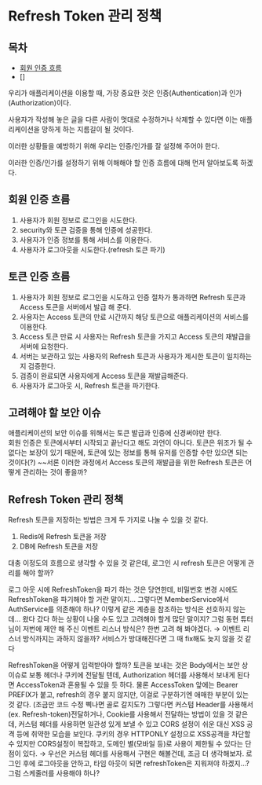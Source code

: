 # Refresh Token 관리 정책

## 목차
- [회원 인증 흐름](#회원-인증-흐름)
- []

우리가 애플리케이션을 이용할 때, 가장 중요한 것은 인증(Authentication)과 인가(Authorization)이다.

사용자가 작성해 놓은 글을 다른 사람이 멋대로 수정하거나 삭제할 수 있다면 이는 애플리케이션을 망하게 하는 지름길이 될 것이다.

이러한 상황들을 예방하기 위해 우리는 인증/인가를 잘 설정해 주어야 한다.

이러한 인증/인가를 설정하기 위해 이해해야 할 인증 흐름에 대해 먼저 알아보도록 하겠다.

## 회원 인증 흐름
 
1. 사용자가 회원 정보로 로그인을 시도한다.
2. security와 토큰 검증을 통해 인증에 성공한다.
3. 사용자가 인증 정보를 통해 서비스를 이용한다.
4. 사용자가 로그아웃을 시도한다.(refresh 토큰 파기)

## 토큰 인증 흐름
1. 사용자가 회원 정보로 로그인을 시도하고 인증 절차가 통과하면 Refresh 토큰과 Access 토큰을 서버에서 발급 해 준다.
2. 사용자는 Access 토큰의 만료 시간까지 해당 토큰으로 애플리케이션의 서비스를 이용한다.
3. Access 토큰 만료 시 사용자는 Refresh 토큰을 가지고 Access 토큰의 재발급을 서버에 요청한다.
4. 서버는 보관하고 있는 사용자의 Refresh 토큰과 사용자가 제시한 토큰이 일치하는지 검증한다.
5. 검증이 완료되면 사용자에게 Access 토큰을 재발급해준다.
6. 사용자가 로그아웃 시, Refresh 토큰을 파기한다.

## 고려해야 할 보안 이슈
애플리케이션의 보안 이슈를 위해서는 토큰 발급과 인증에 신경써야만 한다.<br>
회원 인증은 토큰에서부터 시작되고 끝난다고 해도 과언이 아니다. 토큰은 위조가 될 수 없다는 보장이 있기 때문에,
토큰에 있는 정보를 통해 유저를 인증할 수만 있으면 되는 것이다(?)
~~서론
이러한 과정에서 Access 토큰의 재발급을 위한 Refresh 토큰은 어떻게 관리하는 것이 좋을까?

## Refresh Token 관리 정책
Refresh 토큰을 저장하는 방법은 크게 두 가지로 나눌 수 있을 것 같다.
1. Redis에 Refresh 토큰을 저장
2. DB에 Refresh 토큰을 저장




대충 이정도의 흐름으로 생각할 수 있을 것 같은데, 로그인 시 refresh 토큰은 어떻게 관리를 해야 할까?

로그 아웃 시에 RefreshToken을 파기 하는 것은 당연한데, 비밀번호 변경 시에도 RefreshToken을 파기해야 할 거란 말이지…
그렇다면 MemberService에서 AuthService를 의존해야 하나? 이렇게 같은 계층을 참조하는 방식은 선호하지 않는데…
왔다 갔다 하는 상황이 나올 수도 있고 고려해야 할게 많단 말이지? 그럼 동현 튜터님이 저번에 제안 해 주신 이벤트 리스너 방식은?
한번 고려 해 봐야겠다. → 이벤트 리스너 방식까지는 과하지 않을까? 서비스가 방대해진다면 그 때 fix해도 늦지 않을 것 같다

RefreshToken을 어떻게 입력받아야 할까? 토큰을 보내는 것은 Body에서는 보안 상 이슈로 보통 헤더나 쿠키에 전달될 텐데, 
Authorization 헤더를 사용해서 보내게 된다면 AccessToken과 혼용될 수 있을 듯 하다. 물론 AccessToken 앞에는 Bearer
PREFIX가 붙고, refresh의 경우 붙지 않지만, 이걸로 구분하기엔 애매한 부분이 있는 것 같다. 
(조금만 코드 수정 삑나면 골로 갈지도?) 그렇다면 커스텀 Header를 사용해서 (ex. Refresh-token)전달하거나,
Cookie를 사용해서 전달하는 방법이 있을 것 같은데, 커스텀 헤더를 사용하면 일관성 있게 보낼 수 있고 CORS 설정이
쉬운 대신 XSS 공격 등에 취약한 모습을 보인다. 쿠키의 경우 HTTPONLY 설정으로 XSS공격을 차단할 수 있지만 CORS설정이
복잡하고, 도메인 별(모바일 등)로 사용이 제한될 수 있다는 단점이 있다. → 우선은 커스텀 헤더를 사용해서 구현은 해볼건데, 
조금 더 생각해보자.
로그인 후에 로그아웃을 안하고, 타임 아웃이 되면 refreshToken은 지워져야 하겠지…? 그럼 스케줄러를 사용해야 하나?